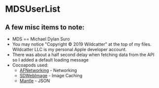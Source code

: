 #  MDSUserList

## A few misc items to note: 

* MDS == Michael Dylan Suro
* You may notice "Copyright © 2019 Wildcatter" at the top of my files. Wildcatter LLC is my personal Apple developer account. 
* There was about a half second delay when fetching data from the API so I added a default loading message
* Cocoapods used: 
    * [AFNetworking](https://github.com/AFNetworking/AFNetworking) - Networking
    * [SDWebImage](https://github.com/SDWebImage/SDWebImage) - Image Caching
    * [Mantle](https://github.com/Mantle/Mantle) - JSON
    

